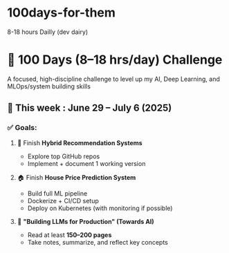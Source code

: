 # 100days-for-them
8-18 hours Dailly  (dev dairy) 

# 🚀 100 Days (8–18 hrs/day) Challenge

A focused, high-discipline challenge to level up my AI,  Deep Learning,  and MLOps/system building skills 


## 📅 This week : June 29 – July 6 (2025) 

### ✅ Goals:

1. 🔗 Finish  **Hybrid Recommendation Systems**
   - Explore top GitHub repos
   - Implement + document 1 working version

2. 🏠 Finish  **House Price Prediction System**
   - Build full ML pipeline
   - Dockerize + CI/CD setup
   - Deploy on Kubernetes (with monitoring if possible)

3. 📖 **"Building LLMs for Production" (Towards AI)**
   - Read at least **150–200 pages**
   - Take notes, summarize, and reflect key concepts
